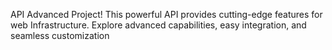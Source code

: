 API Advanced Project! This powerful API provides cutting-edge features for web Infrastructure. Explore advanced capabilities, easy integration, and seamless customization
